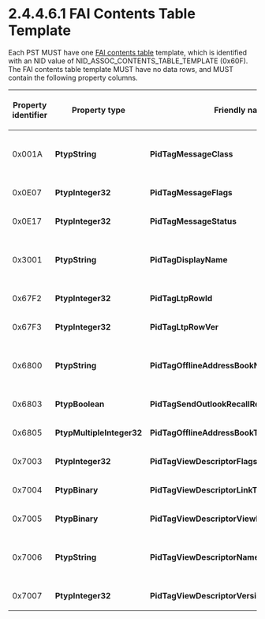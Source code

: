 <html dir="LTR" xmlns:mshelp="http://msdn.microsoft.com/mshelp" xmlns:ddue="http://ddue.schemas.microsoft.com/authoring/2003/5" xmlns:xlink="http://www.w3.org/1999/xlink" xmlns:tool="http://www.microsoft.com/tooltip">
    <head>
        <meta http-equiv="Content-Type" content="text/html; CHARSET=utf-8"></meta>
        <meta name="save" content="history"></meta>
        <title>2.4.4.6.1 FAI Contents Table Template</title>
        <xml>
            <mshelp:toctitle title="2.4.4.6.1 FAI Contents Table Template"></mshelp:toctitle>
            <mshelp:rltitle title="[MS-PST]: FAI Contents Table Template"></mshelp:rltitle>
            <mshelp:keyword index="A" term="b2e619a0-6a9c-4101-9dcb-340ac41cf308"></mshelp:keyword>
            <mshelp:attr name="DCSext.ContentType" value="open specification"></mshelp:attr>
            <mshelp:attr name="AssetID" value="b2e619a0-6a9c-4101-9dcb-340ac41cf308"></mshelp:attr>
            <mshelp:attr name="TopicType" value="kbRef"></mshelp:attr>
            <mshelp:attr name="DCSext.Title" value="[MS-PST]: FAI Contents Table Template" />
        </xml>
    </head>
    <body>
        <div id="header">
            <h1 class="heading">2.4.4.6.1 FAI Contents Table Template</h1>
        </div>
        <div id="mainSection">
            <div id="mainBody">
                <div id="allHistory" class="saveHistory"></div>
                <div id="sectionSection0" class="section" name="collapseableSection">
                    

<p>Each PST MUST have one <a href="08220cc9-69b1-4072-a2e7-2a0ff201d505.htm#gt_d7d60068-8690-4d36-8dae-9d7f73dc77b9">FAI contents table</a>
template, which is identified with an NID value of
NID_ASSOC_CONTENTS_TABLE_TEMPLATE (0x60F). The FAI contents table template MUST
have no data rows, and MUST contain the following property columns.</p>

<table>
 <thead>
  <tr>
   <th>
   <p>Property identifier</p>
   </th>
   <th>
   <p>Property
   type</p>
   </th>
   <th>
   <p>Friendly
   name</p>
   </th>
   <th>
   <p>Description</p>
   </th>
   <th>
   <p>Copied?</p>
   </th>
  </tr>
 </thead>
 <tr>
  <td>
  <p>0x001A</p>
  </td>
  <td>
  <p><b>PtypString</b></p>
  </td>
  <td>
  <p><b>PidTagMessageClass</b></p>
  </td>
  <td>
  <p>Message
  class. And it has an alternate name PidTagMessageClass_W.</p>
  </td>
  <td>
  <p>Y</p>
  </td>
 </tr>
 <tr>
  <td>
  <p>0x0E07</p>
  </td>
  <td>
  <p><b>PtypInteger32</b></p>
  </td>
  <td>
  <p><b>PidTagMessageFlags</b></p>
  </td>
  <td>
  <p>Message
  flags.</p>
  </td>
  <td>
  <p>Y</p>
  </td>
 </tr>
 <tr>
  <td>
  <p>0x0E17</p>
  </td>
  <td>
  <p><b>PtypInteger32</b></p>
  </td>
  <td>
  <p><b>PidTagMessageStatus</b></p>
  </td>
  <td>
  <p>Message
  status.</p>
  </td>
  <td>
  <p>Y</p>
  </td>
 </tr>
 <tr>
  <td>
  <p>0x3001</p>
  </td>
  <td>
  <p><b>PtypString</b></p>
  </td>
  <td>
  <p><b>PidTagDisplayName</b></p>
  </td>
  <td>
  <p>Display
  name. And it has an alternate name PidTagDisplayName_W.</p>
  </td>
  <td>
  <p>Y</p>
  </td>
 </tr>
 <tr>
  <td>
  <p>0x67F2</p>
  </td>
  <td>
  <p><b>PtypInteger32</b></p>
  </td>
  <td>
  <p><b>PidTagLtpRowId</b></p>
  </td>
  <td>
  <p>LTP
  row ID.</p>
  </td>
  <td>
  <p>Y</p>
  </td>
 </tr>
 <tr>
  <td>
  <p>0x67F3</p>
  </td>
  <td>
  <p><b>PtypInteger32</b></p>
  </td>
  <td>
  <p><b>PidTagLtpRowVer</b></p>
  </td>
  <td>
  <p>LTP
  row version.</p>
  </td>
  <td>
  <p>Y</p>
  </td>
 </tr>
 <tr>
  <td>
  <p>0x6800</p>
  </td>
  <td>
  <p><b>PtypString</b></p>
  </td>
  <td>
  <p><b>PidTagOfflineAddressBookName</b></p>
  </td>
  <td>
  <p>OAB
  name. And it has an alternate name PidTagOfflineAddressBookName_W.</p>
  </td>
  <td>
  <p>Y</p>
  </td>
 </tr>
 <tr>
  <td>
  <p>0x6803</p>
  </td>
  <td>
  <p><b>PtypBoolean</b></p>
  </td>
  <td>
  <p><b>PidTagSendOutlookRecallReport</b></p>
  </td>
  <td>
  <p>Send
  recall report.</p>
  </td>
  <td>
  <p>Y</p>
  </td>
 </tr>
 <tr>
  <td>
  <p>0x6805</p>
  </td>
  <td>
  <p><b>PtypMultipleInteger32</b></p>
  </td>
  <td>
  <p><b>PidTagOfflineAddressBookTruncatedProperties</b></p>
  </td>
  <td>
  <p>OAB
  truncated properties.</p>
  </td>
  <td>
  <p>Y</p>
  </td>
 </tr>
 <tr>
  <td>
  <p>0x7003</p>
  </td>
  <td>
  <p><b>PtypInteger32</b></p>
  </td>
  <td>
  <p><b>PidTagViewDescriptorFlags</b></p>
  </td>
  <td>
  <p>View
  descriptor flags.</p>
  </td>
  <td>
  <p>Y</p>
  </td>
 </tr>
 <tr>
  <td>
  <p>0x7004</p>
  </td>
  <td>
  <p><b>PtypBinary</b></p>
  </td>
  <td>
  <p><b>PidTagViewDescriptorLinkTo</b></p>
  </td>
  <td>
  <p>View
  descriptor link.</p>
  </td>
  <td>
  <p>Y</p>
  </td>
 </tr>
 <tr>
  <td>
  <p>0x7005</p>
  </td>
  <td>
  <p><b>PtypBinary</b></p>
  </td>
  <td>
  <p><b>PidTagViewDescriptorViewFolder</b></p>
  </td>
  <td>
  <p>View
  descriptor <a href="08220cc9-69b1-4072-a2e7-2a0ff201d505.htm#gt_0682daa7-c1b8-419b-8a32-6048833d0b72">Folder object</a>.</p>
  </td>
  <td>
  <p>Y</p>
  </td>
 </tr>
 <tr>
  <td>
  <p>0x7006</p>
  </td>
  <td>
  <p><b>PtypString</b></p>
  </td>
  <td>
  <p><b>PidTagViewDescriptorName</b></p>
  </td>
  <td>
  <p>View
  descriptor name. And it has an alternate name PidTagViewDescriptorName_W.</p>
  </td>
  <td>
  <p>Y</p>
  </td>
 </tr>
 <tr>
  <td>
  <p>0x7007</p>
  </td>
  <td>
  <p><b>PtypInteger32</b></p>
  </td>
  <td>
  <p><b>PidTagViewDescriptorVersion</b></p>
  </td>
  <td>
  <p>View
  descriptor version.</p>
  </td>
  <td>
  <p>Y</p>
  </td>
 </tr>
</table>

<p> </p>
                </div>
            </div>
        </div>
    </body>
</html>